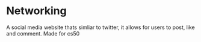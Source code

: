 # Networking
A social media website thats simliar to twitter, it allows for users to post, like and comment. Made for cs50
